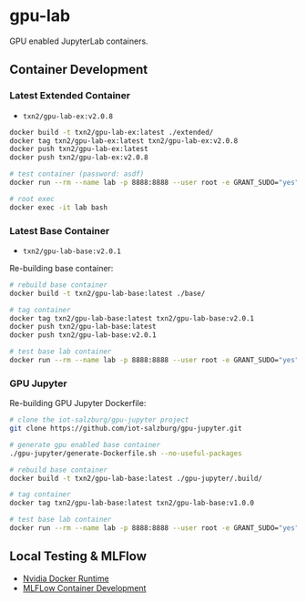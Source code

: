 # gpu-lab

GPU enabled JupyterLab containers.

## Container Development

### Latest Extended Container
- `txn2/gpu-lab-ex:v2.0.8`

```bash
docker build -t txn2/gpu-lab-ex:latest ./extended/
docker tag txn2/gpu-lab-ex:latest txn2/gpu-lab-ex:v2.0.8
docker push txn2/gpu-lab-ex:latest
docker push txn2/gpu-lab-ex:v2.0.8

# test container (password: asdf)
docker run --rm --name lab -p 8888:8888 --user root -e GRANT_SUDO="yes" -e JUPYTER_ENABLE_LAB="yes" txn2/gpu-lab-ex:v2.0.8

# root exec
docker exec -it lab bash

```

### Latest Base Container

- `txn2/gpu-lab-base:v2.0.1`

Re-building base container:
```bash
# rebuild base container
docker build -t txn2/gpu-lab-base:latest ./base/

# tag container
docker tag txn2/gpu-lab-base:latest txn2/gpu-lab-base:v2.0.1
docker push txn2/gpu-lab-base:latest
docker push txn2/gpu-lab-base:v2.0.1

# test base lab container
docker run --rm --name lab -p 8888:8888 --user root -e GRANT_SUDO="yes" -e JUPYTER_ENABLE_LAB="yes" txn2/gpu-lab-base:v2.0.1
```

### GPU Jupyter

Re-building GPU Jupyter Dockerfile:
```bash
# clone the iot-salzburg/gpu-jupyter project
git clone https://github.com/iot-salzburg/gpu-jupyter.git

# generate gpu enabled base container
./gpu-jupyter/generate-Dockerfile.sh --no-useful-packages

# rebuild base container
docker build -t txn2/gpu-lab-base:latest ./gpu-jupyter/.build/

# tag container
docker tag txn2/gpu-lab-base:latest txn2/gpu-lab-base:v1.0.0

# test base lab container
docker run --rm --name lab -p 8888:8888 --user root -e GRANT_SUDO="yes" -e JUPYTER_ENABLE_LAB="yes" txn2/gpu-lab-base:v1.0.0

```

## Local Testing & MLFlow

- [Nvidia Docker Runtime](https://cnvrg.io/how-to-setup-docker-and-nvidia-docker-2-0-on-ubuntu-18-04/)
- [MLFLow Container Development](https://github.com/txn2/mlflow)



###
